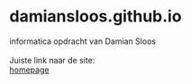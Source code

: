 # damiansloos.github.io
informatica opdracht van Damian Sloos <br>
<br>
Juiste link naar de site: <br>
<a href="https://damiansloos.github.io/html-code/index.html" target ="_self">homepage</a>
